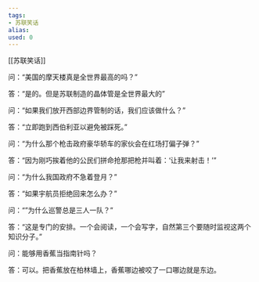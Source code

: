 ```yaml
---
tags: 
- 苏联笑话 
alias:
used: 0
---
```

[[苏联笑话]]


问：“美国的摩天楼真是全世界最高的吗？” 

答：“是的。但是苏联制造的晶体管是全世界最大的” 

问：“如果我们放开西部边界管制的话，我们应该做什么？” 

答：“立即跑到西伯利亚以避免被踩死。”

问：“为什么那个枪击政府豪华轿车的家伙会在红场打偏子弹？” 

答：“因为刚巧挨着他的公民们拼命抢那把枪并叫着：‘让我来射击！’”

问：“为什么我国政府不急着登月？”

答：“如果宇航员拒绝回来怎么办？” 

问：“”为什么巡警总是三人一队？” 

答：“这是专门的安排。一个会阅读，一个会写字，自然第三个要随时监视这两个知识分子。”  

问：能够用香蕉当指南针吗？

答：可以。把香蕉放在柏林墙上，香蕉哪边被咬了一口哪边就是东边。 